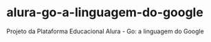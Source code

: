 # alura-go-a-linguagem-do-google
Projeto da Plataforma Educacional Alura - Go: a linguagem do Google
